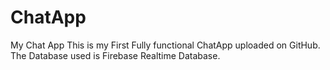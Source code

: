 # ChatApp
My Chat App
This is my First Fully functional ChatApp uploaded on GitHub.
The Database used is Firebase Realtime Database.
